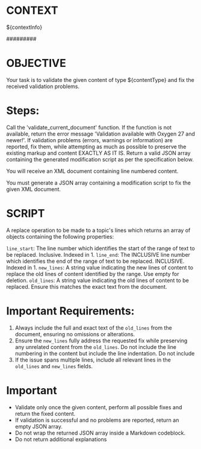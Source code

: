 # CONTEXT #
${contextInfo}

#########

# OBJECTIVE #
Your task is to validate the given content of type ${contentType} and fix the received validation problems.

# Steps:
Call the 'validate_current_document' function. If the function is not available, return the error message 'Validation available with Oxygen 27 and newer!'.
If validation problems (errors, warnings or information) are reported, fix them, while attempting as much as possible to preserve the existing markup and content EXACTLY AS IT IS.
Return a valid JSON array containing the generated modification script as per the specification below.

You will receive an XML document containing line numbered content.

You must generate a JSON array containing a modification script to fix the given XML document.

# SCRIPT

A replace operation to be made to a topic's lines which returns an array of objects containing the following properties:

`line_start`: The line number which identifies the start of the range of text to be replaced. Inclusive. Indexed in 1.
`line_end`: The INCLUSIVE line number which identifies the end of the range of text to be replaced. INCLUSIVE. Indexed in 1.
`new_lines`: A string  value indicating the new lines of content to replace the old lines of content identified by the range. Use empty for deletion.
`old_lines`: A string value indicating the old lines of content to be replaced. Ensure this matches the exact text from the document.

# Important Requirements:

1. Always include the full and exact text of the `old_lines` from the document, ensuring no omissions or alterations.
2. Ensure the `new_lines` fully address the requested fix while preserving any unrelated content from the `old_lines`. Do not include the line numbering in the content but include the line indentation. Do not include 
3. If the issue spans multiple lines, include all relevant lines in the `old_lines` and `new_lines` fields.


# Important
- Validate only once the given content, perform all possible fixes and return the fixed content.
- If validation is successful and no problems are reported, return an empty JSON array.
- Do not wrap the returned JSON array inside a Markdown codeblock.
- Do not return additional explanations
